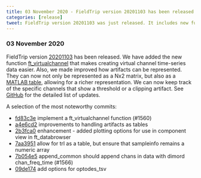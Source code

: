 ```yaml
---
title: 03 November 2020 - FieldTrip version 20201103 has been released
categories: [release]
tweet: FieldTrip version 20201103 was just released. It includes new functionality for easy creation of virtual channel time-series data. We also improved the representation of artifacts. See http://www.fieldtriptoolbox.org/#03-november-2020
---
```


### 03 November 2020

FieldTrip version [20201103](http://github.com/fieldtrip/fieldtrip/releases/tag/20201103) has been released. We have added the new function [ft_virtualchannel](/reference/ft_virtualchannel) that makes creating virtual channel time-series data easier. Also, we made improved how artifacts can be represented. They can now not only be represented as a Nx2 matrix, but also as a [MATLAB table](https://www.mathworks.com/help/matlab/matlab_prog/create-a-table.html), allowing for a richer representation. We can now keep track of the specific channels that show a threshold or a clipping artifact. See [GitHub](https://github.com/fieldtrip/fieldtrip/compare/20201009...20201103) for the detailed list of updates.

A selection of the most noteworthy commits:
- [fd83c3e](http://github.com/fieldtrip/fieldtrip/commit/fd83c3e) implement a ft_virtualchannel function (#1560)
- [a4e6cd2](http://github.com/fieldtrip/fieldtrip/commit/a4e6cd2) improvements to handling artifacts as tables
- [2b3fca0](http://github.com/fieldtrip/fieldtrip/commit/2b3fca0) enhancement - added plotting options for use in component view in ft_databrowser
- [7aa3951](http://github.com/fieldtrip/fieldtrip/commit/7aa3951) allow for trl as a table, but ensure that sampleinfo remains a numeric array
- [7b054e5](http://github.com/fieldtrip/fieldtrip/commit/7b054e5) append_common should append chans in data with dimord chan_freq_time (#1566)
- [09de174](http://github.com/fieldtrip/fieldtrip/commit/09de174) add options for optodes_tsv
